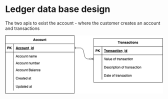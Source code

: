 # Ledger data base design

The two apis to exist 
the account - where the customer creates an account and transactions

![](images/Ledger.drawio.png)